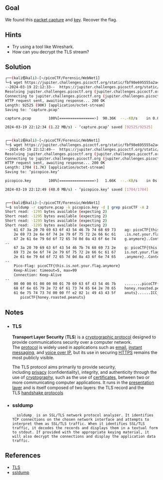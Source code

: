 ## Goal
We found this [packet capture](https://jupiter.challenges.picoctf.org/static/fbf98e695555a2a48fe42c9a245de376/capture.pcap) and [key](https://jupiter.challenges.picoctf.org/static/fbf98e695555a2a48fe42c9a245de376/picopico.key). Recover the flag.

## Hints
+ Try using a tool like Wireshark.
+ How can you decrypt the TLS stream?

## Solution

```bash
┌──(kali㉿kali)-[~/picoCTF/Forensic/WebNet1]
└─$ wget https://jupiter.challenges.picoctf.org/static/fbf98e695555a2a48fe42c9a245de376/capture.pcap 
--2024-03-19 22:12:33--  https://jupiter.challenges.picoctf.org/static/fbf98e695555a2a48fe42c9a245de376/capture.pcap
Resolving jupiter.challenges.picoctf.org (jupiter.challenges.picoctf.org)... 3.131.60.8
Connecting to jupiter.challenges.picoctf.org (jupiter.challenges.picoctf.org)|3.131.60.8|:443... connected.
HTTP request sent, awaiting response... 200 OK
Length: 92525 (90K) [application/octet-stream]
Saving to: ‘capture.pcap’

capture.pcap        100%[================>]  90.36K  --.-KB/s    in 0.07s   

2024-03-19 22:12:34 (1.22 MB/s) - ‘capture.pcap’ saved [92525/92525]

                                                                             
┌──(kali㉿kali)-[~/picoCTF/Forensic/WebNet1]
└─$ wget https://jupiter.challenges.picoctf.org/static/fbf98e695555a2a48fe42c9a245de376/picopico.key
--2024-03-19 22:12:49--  https://jupiter.challenges.picoctf.org/static/fbf98e695555a2a48fe42c9a245de376/picopico.key
Resolving jupiter.challenges.picoctf.org (jupiter.challenges.picoctf.org)... 3.131.60.8
Connecting to jupiter.challenges.picoctf.org (jupiter.challenges.picoctf.org)|3.131.60.8|:443... connected.
HTTP request sent, awaiting response... 200 OK
Length: 1704 (1.7K) [application/octet-stream]
Saving to: ‘picopico.key’

picopico.key        100%[================>]   1.66K  --.-KB/s    in 0s      

2024-03-19 22:12:49 (48.0 MB/s) - ‘picopico.key’ saved [1704/1704]

                                                                             
┌──(kali㉿kali)-[~/picoCTF/Forensic/WebNet1]
└─$ ssldump -r capture.pcap -k picopico.key -d | grep picoCTF -A 2
Short read: -1295 bytes available (expecting 2)
Short read: -1295 bytes available (expecting 2)
Short read: -1295 bytes available (expecting 2)
Short read: -1295 bytes available (expecting 2)
    61 67 3a 20 70 69 63 6f 43 54 46 7b 74 68 69 73    ag: picoCTF{this
    2e 69 73 2e 6e 6f 74 2e 79 6f 75 72 2e 66 6c 61    .is.not.your.fla
    67 2e 61 6e 79 6d 6f 72 65 7d 0d 0a 43 6f 6e 74    g.anymore}..Cont
--
    67 3a 20 70 69 63 6f 43 54 46 7b 74 68 69 73 2e    g: picoCTF{this.
    69 73 2e 6e 6f 74 2e 79 6f 75 72 2e 66 6c 61 67    is.not.your.flag
    2e 61 6e 79 6d 6f 72 65 7d 0d 0a 43 6f 6e 74 65    .anymore}..Conte
--
    Pico-Flag: picoCTF{this.is.not.your.flag.anymore}
    Keep-Alive: timeout=5, max=99
    Connection: Keep-Alive
--
    00 00 00 01 00 00 00 01 70 69 63 6f 43 54 46 7b    ........picoCTF{
    68 6f 6e 65 79 2e 72 6f 61 73 74 65 64 2e 70 65    honey.roasted.pe
    61 6e 75 74 73 7d 00 00 ff e2 02 1c 49 43 43 5f    anuts}......ICC_
       picoCTF{honey.roasted.peanuts}                                                               
````
## Notes

+ ### TLS
	**Transport Layer Security** (**TLS**) is a [cryptographic protocol](https://en.wikipedia.org/wiki/Cryptographic_protocol "Cryptographic protocol") designed to provide communications security over a computer network. The [protocol](https://en.wikipedia.org/wiki/Communication_protocol "Communication protocol") is widely used in applications such as [email](https://en.wikipedia.org/wiki/Email "Email"), [instant messaging](https://en.wikipedia.org/wiki/Instant_messaging "Instant messaging"), and [voice over IP](https://en.wikipedia.org/wiki/Voice_over_IP "Voice over IP"), but its use in securing [HTTPS](https://en.wikipedia.org/wiki/HTTPS "HTTPS") remains the most publicly visible.
	
	The TLS protocol aims primarily to provide security, including [privacy](https://en.wikipedia.org/wiki/Privacy "Privacy") (confidentiality), integrity, and authenticity through the use of [cryptography](https://en.wikipedia.org/wiki/Cryptography "Cryptography"), such as the use of [certificates](https://en.wikipedia.org/wiki/Public_key_certificate "Public key certificate"), between two or more communicating computer applications. It runs in the [presentation layer](https://en.wikipedia.org/wiki/Presentation_layer "Presentation layer") and is itself composed of two layers: the TLS record and the TLS [handshake protocols](https://en.wikipedia.org/wiki/Handshake_(computing) "Handshake (computing)")
 + ### ssldump
		_ssldump_ is an SSL/TLS network protocol analyzer. It identifies TCP connections on the chosen network interface and attempts to interpret them as SSL/TLS traffic. When it identifies SSL/TLS traffic, it decodes the records and displays them in a textual form to stdout. If provided with the appropriate keying material, it will also decrypt the connections and display the application data traffic.
## References
+ [TLS](https://en.wikipedia.org/wiki/Transport_Layer_Security)
+ [ssldump](https://linux.die.net/man/1/ssldump)